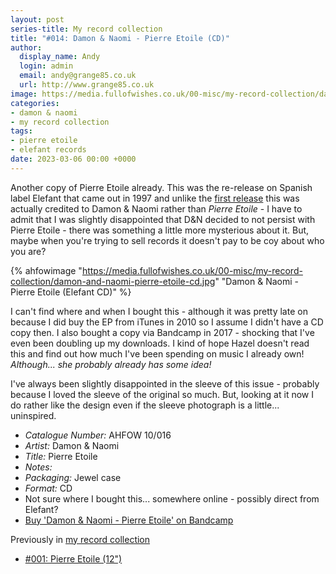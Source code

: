 ```yaml
---
layout: post
series-title: My record collection
title: "#014: Damon & Naomi - Pierre Etoile (CD)"
author:
  display_name: Andy
  login: admin
  email: andy@grange85.co.uk
  url: http://www.grange85.co.uk
image: https://media.fullofwishes.co.uk/00-misc/my-record-collection/damon-and-naomi-pierre-etoile-cd.jpg
categories:
- damon & naomi
- my record collection
tags:
- pierre etoile
- elefant records
date: 2023-03-06 00:00 +0000
---
```

Another copy of Pierre Etoile already. This was the re-release on Spanish label Elefant that came out in 1997 and unlike the [first release](/2023/01/20/my-record-collection-01-pierre-etoile/) this was actually credited to Damon & Naomi rather than _Pierre Etoile_ - I have to admit that I was slightly disappointed that D&N decided to not persist with Pierre Etoile - there was something a little more mysterious about it. But, maybe when you're trying to sell records it doesn't pay to be coy about who you are?

{% ahfowimage "https://media.fullofwishes.co.uk/00-misc/my-record-collection/damon-and-naomi-pierre-etoile-cd.jpg" "Damon & Naomi - Pierre Etoile (Elefant CD)" %}

I can't find where and when I bought this - although it was pretty late on because I did buy the EP from iTunes in 2010 so I assume I didn't have a CD copy then. I also bought a copy via Bandcamp in 2017 - shocking that I've even been doubling up my downloads. I kind of hope Hazel doesn't read this and find out how much I've been spending on music I already own! _Although... she probably already has some idea!_

I've always been slightly disappointed in the sleeve of this issue - probably because I loved the sleeve of the original so much. But, looking at it now I do rather like the design even if the sleeve photograph is a little... uninspired.

 - *Catalogue Number:* AHFOW 10/016
 - *Artist:*  Damon & Naomi
 - *Title:* Pierre Etoile
 - *Notes:* 
 - *Packaging:* Jewel case
 - *Format:* CD
 - Not sure where I bought this... somewhere online - possibly direct from Elefant?
 - [Buy 'Damon & Naomi - Pierre Etoile' on Bandcamp](https://damonandnaomi.bandcamp.com/album/pierre-etoile-ep)

 Previously in [my record collection](/category/my-record-collection)
  - [#001: Pierre Etoile (12")](/2023/01/20/my-record-collection-01-pierre-etoile/)
